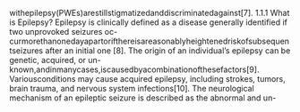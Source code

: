 withepilepsy(PWEs)arestillstigmatizedanddiscriminatedagainst[7].
1.1.1 What is Epilepsy?
Epilepsy is clinically defined as a disease generally identified if two unprovoked seizures oc-
curmorethanonedayapartorifthereisareasonablyheightenedriskofsubsequentseizures
after an initial one [8]. The origin of an individual’s epilepsy can be genetic, acquired, or un-
known,andinmanycases,iscausedbyacombinationofthesefactors[9]. Variousconditions
may cause acquired epilepsy, including strokes, tumors, brain trauma, and nervous system
infections[10].
The neurological mechanism of an epileptic seizure is described as the abnormal and un-